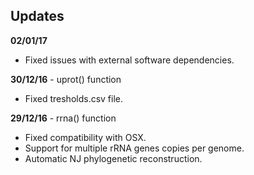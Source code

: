 ## Updates

**02/01/17**
- Fixed issues with external software dependencies.

**30/12/16** - uprot() function
- Fixed tresholds.csv file.

**29/12/16** - rrna() function
- Fixed compatibility with OSX.
- Support for multiple rRNA genes copies per genome.
- Automatic NJ phylogenetic reconstruction.
